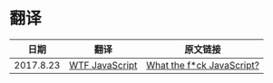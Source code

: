 # 翻译
日期 |翻译|原文链接
---|---|---|
2017.8.23|[WTF JavaScript](https://github.com/mytac/blogs/blob/master/%E7%BF%BB%E8%AF%91/WTF%20JavaScript.md)|[What the f*ck JavaScript?](https://github.com/denysdovhan/wtfjs)|
